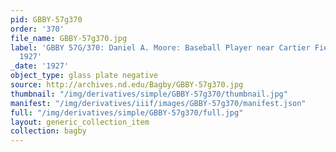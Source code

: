 ```yaml
---
pid: GBBY-57g370
order: '370'
file_name: GBBY-57g370.jpg
label: 'GBBY 57G/370: Daniel A. Moore: Baseball Player near Cartier Field Stands -
  1927'
_date: '1927'
object_type: glass plate negative
source: http://archives.nd.edu/Bagby/GBBY-57g370.jpg
thumbnail: "/img/derivatives/simple/GBBY-57g370/thumbnail.jpg"
manifest: "/img/derivatives/iiif/images/GBBY-57g370/manifest.json"
full: "/img/derivatives/simple/GBBY-57g370/full.jpg"
layout: generic_collection_item
collection: bagby
---
```

